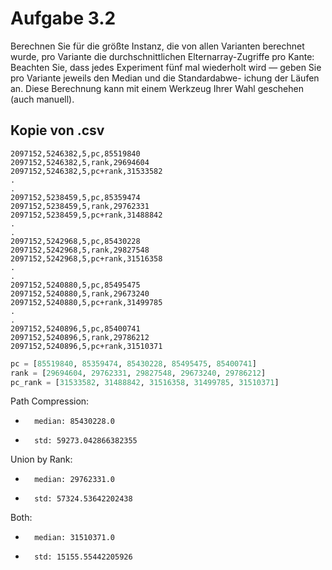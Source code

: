 # Aufgabe 3.2

Berechnen Sie für die größte Instanz, die von allen Varianten berechnet wurde, pro Variante die
durchschnittlichen Elternarray-Zugriffe pro Kante: Beachten Sie, dass jedes Experiment fünf
mal wiederholt wird — geben Sie pro Variante jeweils den Median und die Standardabwe-
ichung der Läufen an. Diese Berechnung kann mit einem Werkzeug Ihrer Wahl geschehen (auch
manuell).

## Kopie von .csv

```csv
2097152,5246382,5,pc,85519840
2097152,5246382,5,rank,29694604
2097152,5246382,5,pc+rank,31533582
.
.
2097152,5238459,5,pc,85359474
2097152,5238459,5,rank,29762331
2097152,5238459,5,pc+rank,31488842
.
.
2097152,5242968,5,pc,85430228
2097152,5242968,5,rank,29827548
2097152,5242968,5,pc+rank,31516358
.
.
2097152,5240880,5,pc,85495475
2097152,5240880,5,rank,29673240
2097152,5240880,5,pc+rank,31499785
.
.
2097152,5240896,5,pc,85400741
2097152,5240896,5,rank,29786212
2097152,5240896,5,pc+rank,31510371
```

```py
pc = [85519840, 85359474, 85430228, 85495475, 85400741]
rank = [29694604, 29762331, 29827548, 29673240, 29786212]
pc_rank = [31533582, 31488842, 31516358, 31499785, 31510371]
```

Path Compression:
-       median: 85430228.0
-       std: 59273.042866382355
Union by Rank:
-       median: 29762331.0
-       std: 57324.53642202438
Both:
-       median: 31510371.0
-       std: 15155.55442205926

